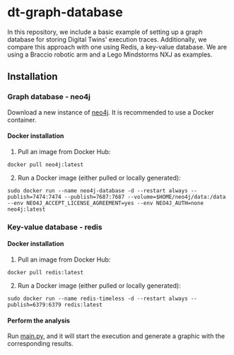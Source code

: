 # dt-graph-database
In this repository, we include a basic example of setting up a graph database for storing Digital Twins' execution traces. Additionally, we compare this approach with one using Redis, a key-value database. We are using a Braccio robotic arm and a Lego Mindstorms NXJ as examples.
## Installation
### Graph database - neo4j

Download a new instance of [neo4j](https://neo4j.com/). It is recommended to use a Docker container. 

#### Docker installation

1. Pull an image from Docker Hub:
```
docker pull neo4j:latest
```

2. Run a Docker image (either pulled or locally generated):
```
sudo docker run --name neo4j-database -d --restart always --publish=7474:7474 --publish=7687:7687 --volume=$HOME/neo4j/data:/data --env NEO4J_ACCEPT_LICENSE_AGREEMENT=yes --env NEO4J_AUTH=none neo4j:latest 
```

### Key-value database - redis

#### Docker installation

1. Pull an image from Docker Hub:
```
docker pull redis:latest
```

2. Run a Docker image (either pulled or locally generated):
```
sudo docker run --name redis-timeless -d --restart always --publish=6379:6379 redis:latest 
```

#### Perform the analysis
Run [main.py](https://github.com/atenearesearchgroup/dt-graph-database/blob/main/main.py), and it will start the execution and generate a graphic with the corresponding results.
